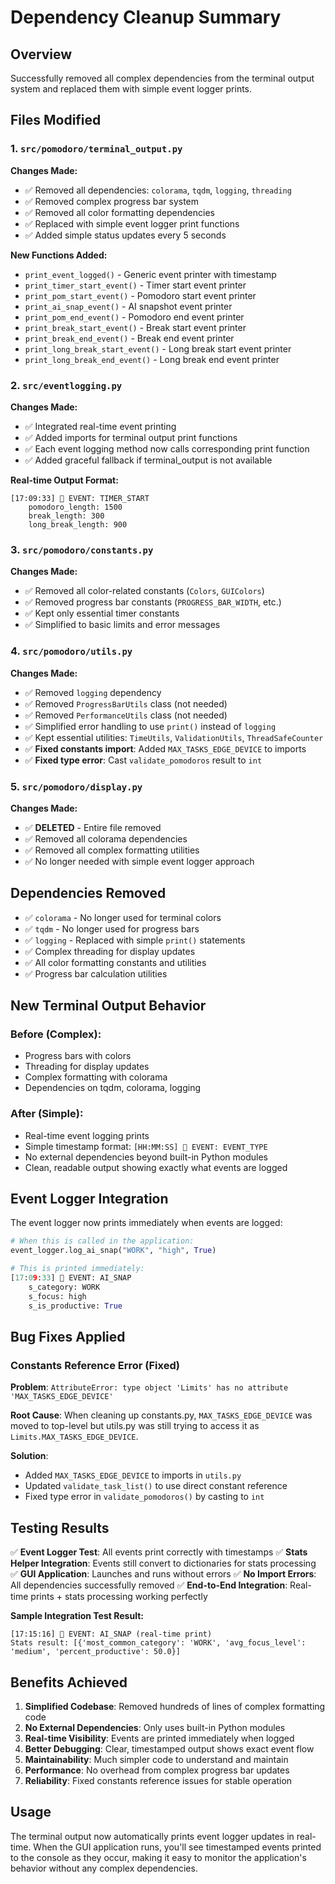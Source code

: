 # Dependency Cleanup Summary

## Overview
Successfully removed all complex dependencies from the terminal output system and replaced them with simple event logger prints.

## Files Modified

### 1. `src/pomodoro/terminal_output.py`
**Changes Made:**
- ✅ Removed all dependencies: `colorama`, `tqdm`, `logging`, `threading`
- ✅ Removed complex progress bar system
- ✅ Removed all color formatting dependencies
- ✅ Replaced with simple event logger print functions
- ✅ Added simple status updates every 5 seconds

**New Functions Added:**
- `print_event_logged()` - Generic event printer with timestamp
- `print_timer_start_event()` - Timer start event printer
- `print_pom_start_event()` - Pomodoro start event printer  
- `print_ai_snap_event()` - AI snapshot event printer
- `print_pom_end_event()` - Pomodoro end event printer
- `print_break_start_event()` - Break start event printer
- `print_break_end_event()` - Break end event printer
- `print_long_break_start_event()` - Long break start event printer
- `print_long_break_end_event()` - Long break end event printer

### 2. `src/eventlogging.py`
**Changes Made:**
- ✅ Integrated real-time event printing
- ✅ Added imports for terminal output print functions
- ✅ Each event logging method now calls corresponding print function
- ✅ Added graceful fallback if terminal_output is not available

**Real-time Output Format:**
```
[17:09:33] 📝 EVENT: TIMER_START
    pomodoro_length: 1500
    break_length: 300
    long_break_length: 900
```

### 3. `src/pomodoro/constants.py`
**Changes Made:**
- ✅ Removed all color-related constants (`Colors`, `GUIColors`)
- ✅ Removed progress bar constants (`PROGRESS_BAR_WIDTH`, etc.)
- ✅ Kept only essential timer constants
- ✅ Simplified to basic limits and error messages

### 4. `src/pomodoro/utils.py`
**Changes Made:**
- ✅ Removed `logging` dependency
- ✅ Removed `ProgressBarUtils` class (not needed)
- ✅ Removed `PerformanceUtils` class (not needed)
- ✅ Simplified error handling to use `print()` instead of `logging`
- ✅ Kept essential utilities: `TimeUtils`, `ValidationUtils`, `ThreadSafeCounter`
- ✅ **Fixed constants import**: Added `MAX_TASKS_EDGE_DEVICE` to imports
- ✅ **Fixed type error**: Cast `validate_pomodoros` result to `int`

### 5. `src/pomodoro/display.py`
**Changes Made:**
- ✅ **DELETED** - Entire file removed
- ✅ Removed all colorama dependencies
- ✅ Removed all complex formatting utilities
- ✅ No longer needed with simple event logger approach

## Dependencies Removed
- ✅ `colorama` - No longer used for terminal colors
- ✅ `tqdm` - No longer used for progress bars
- ✅ `logging` - Replaced with simple `print()` statements
- ✅ Complex threading for display updates
- ✅ All color formatting constants and utilities
- ✅ Progress bar calculation utilities

## New Terminal Output Behavior

### Before (Complex):
- Progress bars with colors
- Threading for display updates
- Complex formatting with colorama
- Dependencies on tqdm, colorama, logging

### After (Simple):
- Real-time event logging prints
- Simple timestamp format: `[HH:MM:SS] 📝 EVENT: EVENT_TYPE`
- No external dependencies beyond built-in Python modules
- Clean, readable output showing exactly what events are logged

## Event Logger Integration

The event logger now prints immediately when events are logged:

```python
# When this is called in the application:
event_logger.log_ai_snap("WORK", "high", True)

# This is printed immediately:
[17:09:33] 📝 EVENT: AI_SNAP
    s_category: WORK
    s_focus: high
    s_is_productive: True
```

## Bug Fixes Applied

### Constants Reference Error (Fixed)
**Problem**: `AttributeError: type object 'Limits' has no attribute 'MAX_TASKS_EDGE_DEVICE'`

**Root Cause**: When cleaning up constants.py, `MAX_TASKS_EDGE_DEVICE` was moved to top-level but utils.py was still trying to access it as `Limits.MAX_TASKS_EDGE_DEVICE`.

**Solution**: 
- Added `MAX_TASKS_EDGE_DEVICE` to imports in `utils.py`
- Updated `validate_task_list()` to use direct constant reference
- Fixed type error in `validate_pomodoros()` by casting to `int`

## Testing Results

✅ **Event Logger Test**: All events print correctly with timestamps
✅ **Stats Helper Integration**: Events still convert to dictionaries for stats processing  
✅ **GUI Application**: Launches and runs without errors
✅ **No Import Errors**: All dependencies successfully removed
✅ **End-to-End Integration**: Real-time prints + stats processing working perfectly

**Sample Integration Test Result:**
```
[17:15:16] 📝 EVENT: AI_SNAP (real-time print)
Stats result: [{'most_common_category': 'WORK', 'avg_focus_level': 'medium', 'percent_productive': 50.0}]
```

## Benefits Achieved

1. **Simplified Codebase**: Removed hundreds of lines of complex formatting code
2. **No External Dependencies**: Only uses built-in Python modules
3. **Real-time Visibility**: Events are printed immediately when logged
4. **Better Debugging**: Clear, timestamped output shows exact event flow
5. **Maintainability**: Much simpler code to understand and maintain
6. **Performance**: No overhead from complex progress bar updates
7. **Reliability**: Fixed constants reference issues for stable operation

## Usage

The terminal output now automatically prints event logger updates in real-time. When the GUI application runs, you'll see timestamped events printed to the console as they occur, making it easy to monitor the application's behavior without any complex dependencies. 